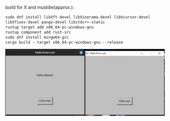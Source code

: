 build for X and mustdie(approx.):

    sudo dnf install libXft-devel libXinerama-devel libXcursor-devel libXfixes-devel pango-devel libstdc++-static
    rustup target add x86_64-pc-windows-gnu
    rustup component add rust-src
    sudo dnf install mingw64-gcc
    cargo build --target x86_64-pc-windows-gnu --release

![](img.png)
